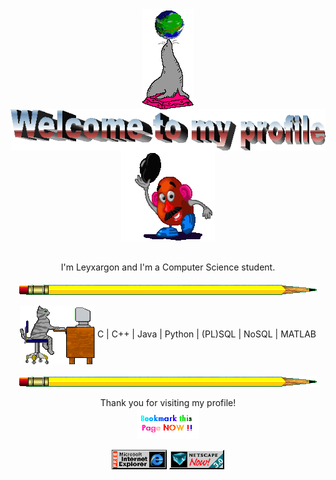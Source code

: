 <div align="center">
    <img src="https://raw.githubusercontent.com/Leyxargon/Leyxargon/master/img/seal.gif" alt="Seal" align="center">
    <img src="https://raw.githubusercontent.com/Leyxargon/Leyxargon/master/img/welcome.png" alt="Welcome" align="center">
    <img src="https://raw.githubusercontent.com/Leyxargon/Leyxargon/master/img/dude.gif" alt="Dude" align="center">
</div>
<br>
<br>
<div align="center">
    I'm Leyxargon and I'm a Computer Science student.
</div>
<br>
<div align="center">
    <img src="https://raw.githubusercontent.com/Leyxargon/Leyxargon/master/img/pencil.png" alt="Pencil" align="center">
</div>
<br>

<div align="center">
    <img src="https://raw.githubusercontent.com/Leyxargon/Leyxargon/master/img/cat_computer.png" alt="Cat" align="center">
    C | C++ | Java | Python | (PL)SQL | NoSQL | MATLAB
</div>
<br>
<div align="center">
    <img src="https://raw.githubusercontent.com/Leyxargon/Leyxargon/master/img/pencil.png" alt="Pencil" align="center">
</div>
<br>

<div align="center">
    Thank you for visiting my profile!
    <br>
    <img src="https://raw.githubusercontent.com/Leyxargon/Leyxargon/master/img/bookmark_me.gif" alt="BookmarkMePls" align="center">
</div>
<br>
<div align="center">
    <img src="https://raw.githubusercontent.com/Leyxargon/Leyxargon/master/img/ie.gif" alt="IE" align="center">
    <img src="https://raw.githubusercontent.com/Leyxargon/Leyxargon/master/img/netscape.gif" alt="Netscape" align="center">
</div>
<!--
**Leyxargon/Leyxargon** is a ✨ _special_ ✨ repository because its `README.md` (this file) appears on your GitHub profile.

Here are some ideas to get you started:

- 🔭 I’m currently working on ...
- 🌱 I’m currently learning ...
- 👯 I’m looking to collaborate on ...
- 🤔 I’m looking for help with ...
- 💬 Ask me about ...
- 📫 How to reach me: ...
- 😄 Pronouns: ...
- ⚡ Fun fact: ...
-->
